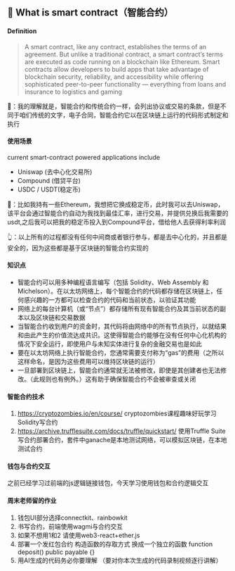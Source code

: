 ## 📖 What is smart contract（智能合约）

#### **Definition**
> A smart contract, like any contract, establishes the terms of an agreement. But unlike a traditional contract, a smart contract’s terms are executed as code running on a blockchain like Ethereum. Smart contracts allow developers to build apps that take advantage of blockchain security, reliability, and accessibility while offering sophisticated peer-to-peer functionality — everything from loans and insurance to logistics and gaming

🤔：我的理解就是，智能合约和传统合约一样，会列出协议或交易的条款，但是不同于咱们传统的文字，电子合同，智能合约它以在区块链上运行的代码形式制定和执行

#### **使用场景**

current smart-contract powered applications include
-  Uniswap (去中心化交易所)
-  Compound (借贷平台)
-  USDC / USDT(稳定币)

🌰：比如我持有一些Ethereum，我想把它换成稳定币，此时我可以去Uniswap，该平台会通过智能合约自动为我找到最佳汇率，进行交易，并提供兑换后我需要的usdt,之后我可以把我的稳定币投入到Compound平台，借给他人去获得利率利润

👆：以上所有的过程都没有任何中间商或者银行参与，都是去中心化的，并且都是安全的，因为这些都是基于区块链的智能合约实现的

#### **知识点**
- 智能合约可以用多种编程语言编写（包括 Solidity、Web Assembly 和 Michelson）。在以太坊网络上，每个智能合约的代码都存储在区块链上，任何感兴趣的一方都可以检查合约的代码和当前状态，以验证其功能
- 网络上的每台计算机（或“节点”）都存储所有现有智能合约及其当前状态的副本以及区块链和交易数据
- 当智能合约收到用户的资金时，其代码将由网络中的所有节点执行，以就结果和由此产生的价值流达成共识。这使得智能合约能够在没有任何中心化机构的情况下安全运行，即使用户与未知实体进行复杂的金融交易也是如此
- 要在以太坊网络上执行智能合约，您通常需要支付称为“gas”的费用（之所以这样命名，是因为这些费用可以维持区块链的运行）
- 一旦部署到区块链上，智能合约通常就无法被修改，即使是其创建者也无法修改。（此规则也有例外。）这有助于确保智能合约不会被审查或关闭

#### **智能合约技术**

1. https://cryptozombies.io/en/course/ cryptozombies课程趣味好玩学习Solidity写合约
2. https://archive.trufflesuite.com/docs/truffle/quickstart/ 使用Truffle Suite写合约部署合约，套件中ganache是本地测试网络，可以模拟区块链，在本地测试合约

#### **钱包与合约交互**
之前已经学习过前端的js逻辑链接钱包，今天学习使用钱包和合约逻辑交互

#### **周末老师留的作业**
1. 钱包UI部分选择connectkit、rainbowkit
2. 书写合约，前端使用wagmi与合约交互
3. 如果不想用1和2 请使用web3-react+ether.js
4. 部署一个发红包合约 构造函数的存取方式 换成一个独立的函数
function deposit() public payable {}
5. 用AI生成的代码务必你要理解 （要对你本次生成的代码录制视频逐行讲解）